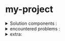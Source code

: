 # my-project

<details>
<summary>Solution components :</summary>
 1. To setup the CD I followed the following guide : https://devpress.csdn.net/cicd/62ec237989d9027116a10405.html the steps were perfectly described.
 
 2. To make sure the deploy is only being done when the test succeeded I added the following code to run-tests.yml :

        if: success()
        - uses: actions/checkout@v1
  
        - name: Copy repository contents via scp
        uses: appleboy/scp-action@master
        with:
          host: ${{ secrets.HOST }}
          username: ${{ secrets.USERNAME }}
          port: ${{ secrets.PORT }}
          key: ${{ secrets.SSHKEY }}
          source: "."
          target: "/home/"
  
        - name: Executing remote command
        uses: appleboy/ssh-action@master
        with:
          host: ${{ secrets.HOST }}
          USERNAME: ${{ secrets.USERNAME }}
          PORT: ${{ secrets.PORT }}
          KEY: ${{ secrets.SSHKEY }}
          script: bash /home/server_deploy.sh
</code>

3. Search the web for a example requirement.txt file copied it, run tests launched and failed. alot of python modules but pytest was missing, added it to the txt file.
</details>

<details>
<summary>encountered problems :</summary>
1. When following the guide to setup the CD it all went smooth except the part that the deploy would fail on finding the private key (which happend after problem 3). searched the web and found the solution beside the private key also the comments needed to be added.

-----BEGIN OPENSSH PRIVATE KEY-----

-----END OPENSSH PRIVATE KEY-----

2. Was a bit lost with the requirement.txt file and how to get this one so I searched the web for examples. (see solution 3)

3. When adding the secrets for my solution I had no idea where to add them since there are multiply spots to add them at setting on your repository and the guide I used was a bit outdated. So at first I tought I was just doing it wrong but encountered a fresh guide for this part on youtube.
</details>

<details>
<summary>extra: </summary>
When doing this assignment/module 8(deploying your projects) I got lost many times, but after reading the same thing over and over and redoing certain steps again it all seems to get working. But everything in this last module is something I have alot to learn about and how everything works exactly it's almost like learning how to drive. You only really learn it by doing it alot after you got your license.

</details>

